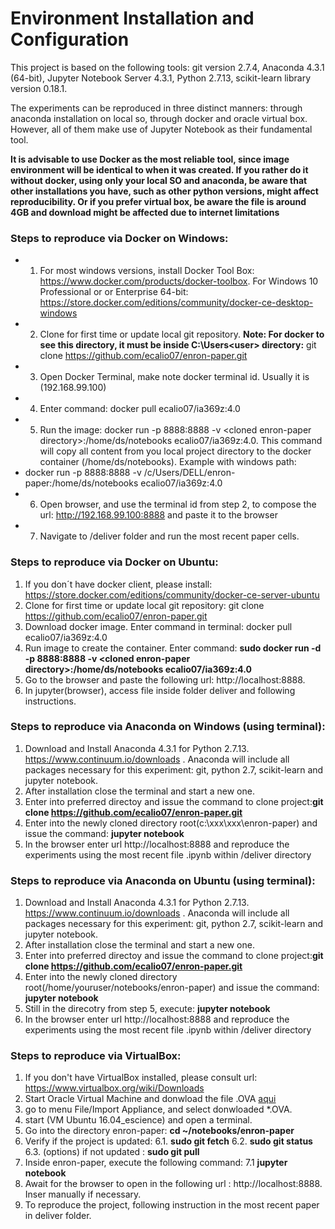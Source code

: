 # Environment Installation and Configuration

This project is based on the following tools: git version 2.7.4, Anaconda 4.3.1 (64-bit), Jupyter Notebook Server 4.3.1, Python 2.7.13, scikit-learn library version 0.18.1. 

The experiments can be reproduced in three distinct manners: through anaconda installation on local so, through docker and oracle virtual box. However, all of them make use of Jupyter Notebook as their fundamental tool.

**It is advisable to use Docker as the most reliable tool, since image environment will be identical to when it was created. If you rather do it without docker, using only  your local SO and anaconda, be aware that other installations you have, such as other python versions, might affect reproducibility. Or if you prefer virtual box, be aware the file is around 4GB and download might  be affected due to internet limitations**

### Steps to reproduce via Docker on Windows:
* 1. For most windows versions, install Docker Tool Box: https://www.docker.com/products/docker-toolbox. For Windows 10 Professional or or Enterprise 64-bit: https://store.docker.com/editions/community/docker-ce-desktop-windows
* 2. Clone for first time or update local git repository. **Note: For docker to see this directory, it must be inside C:\Users\<user> directory:** git clone https://github.com/ecalio07/enron-paper.git
* 3. Open Docker Terminal, make note docker terminal id. Usually it is (192.168.99.100)
* 4. Enter command: docker pull ecalio07/ia369z:4.0
* 5. Run the image: docker run -p 8888:8888 -v \<cloned enron-paper directory>\:/home/ds/notebooks ecalio07/ia369z:4.0. This command will copy all content from you local project directory to the docker container (/home/ds/notebooks). Example with windows path: 
* docker run -p 8888:8888 -v /c/Users/DELL/enron-paper:/home/ds/notebooks ecalio07/ia369z:4.0 
* 6. Open browser, and use the terminal id from step 2, to compose the url: http://192.168.99.100:8888 and paste it to the browser
* 7. Navigate to /deliver folder and run the most recent paper cells.

### Steps to reproduce via Docker on Ubuntu:
1. If you don´t have docker client, please install:
https://store.docker.com/editions/community/docker-ce-server-ubuntu
2. Clone for first time or update local git repository: git clone https://github.com/ecalio07/enron-paper.git
3. Download docker image. Enter command in terminal: docker pull ecalio07/ia369z:4.0
4. Run image to create the container. Enter command: **sudo docker run -d -p 8888:8888 -v \<cloned enron-paper directory>\:/home/ds/notebooks ecalio07/ia369z:4.0**
4. Go to the browser and paste the following url: http://localhost:8888.
5. In jupyter(browser), access file inside folder deliver and following instructions.

### Steps to reproduce via Anaconda on Windows (using terminal):
1. Download and Install Anaconda 4.3.1 for Python 2.7.13. https://www.continuum.io/downloads . Anaconda will include all packages necessary for this experiment: git, python 2.7, scikit-learn and jupyter notebook.
2. After installation close the terminal and start a new one.
3. Enter into preferred directoy and issue the command to clone project:**git clone https://github.com/ecalio07/enron-paper.git**
4. Enter into the newly cloned directory root(c:\xxx\xxx\enron-paper) and issue the command: **jupyter notebook**
5. In the browser enter url http://localhost:8888 and reproduce the experiments using the most recent file .ipynb within /deliver directory

### Steps to reproduce via Anaconda on Ubuntu (using terminal):
1. Download and Install Anaconda 4.3.1 for Python 2.7.13. https://www.continuum.io/downloads . Anaconda will include all packages necessary for this experiment: git, python 2.7, scikit-learn and jupyter notebook.
2. After installation close the terminal and start a new one.
3. Enter into preferred directoy and issue the command to clone project:**git clone https://github.com/ecalio07/enron-paper.git** 
4. Enter into the newly cloned directory root(/home/youruser/notebooks/enron-paper) and issue the command: **jupyter notebook** 
5. Still in the direcotry from step 5, execute: **jupyter notebook**
6. In the browser enter url http://localhost:8888 and reproduce the experiments using the most recent file .ipynb within /deliver directory
 
### Steps to reproduce via VirtualBox:
1. If you don't have VirtualBox installed, please consult url:
https://www.virtualbox.org/wiki/Downloads
2. Start Oracle Virtual Machine and donwload the file .OVA [aqui](https://drive.google.com/file/d/0B4KJCoCOJkpGOEYwYWhPb18ySmM/view?usp=sharing)
3. go to menu File/Import Appliance, and select donwloaded *.OVA.
4. start  (VM Ubuntu 16.04_escience) and open a terminal.
5. Go into the directory enron-paper: **cd ~/notebooks/enron-paper**
6. Verify if the project is updated:
6.1. **sudo git fetch**
6.2. **sudo git status**
6.3. (options) if not updated : **sudo git pull**
7. Inside enron-paper, execute the following command:
7.1 **jupyter notebook**
8. Await for the browser to open in the following url : http://localhost:8888. Inser manually if necessary.
9. To reproduce the project, following instruction in the most recent paper in deliver folder.

